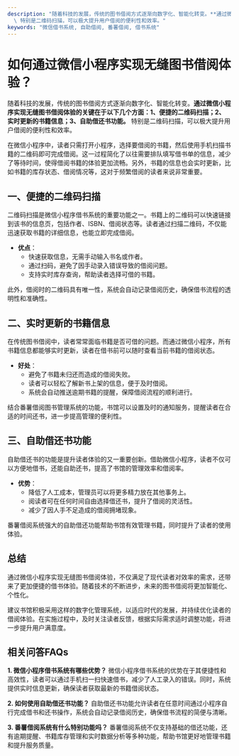 ```yaml
---
description: "随着科技的发展，传统的图书借阅方式逐渐向数字化、智能化转变。**通过微信小程序实现无缝图书借阅体验的关键在于以下几个方面：1、便捷的二维码扫描；2、实时更新的书籍信息；3、自助借还书功能。**\
  \ 特别是二维码扫描，可以极大提升用户借阅的便利性和效率。"
keywords: "微信借书系统, 自助借阅, 番薯借阅, 借书系统"
---
```

# 如何通过微信小程序实现无缝图书借阅体验？

随着科技的发展，传统的图书借阅方式逐渐向数字化、智能化转变。**通过微信小程序实现无缝图书借阅体验的关键在于以下几个方面：1、便捷的二维码扫描；2、实时更新的书籍信息；3、自助借还书功能。** 特别是二维码扫描，可以极大提升用户借阅的便利性和效率。

在微信小程序中，读者只需打开小程序，选择要借阅的书籍，然后使用手机扫描书籍的二维码即可完成借阅。这一过程简化了以往需要排队填写借书单的信息，减少了等待时间，使得借阅书籍的体验更加流畅。另外，书籍的信息也会实时更新，比如书籍的库存状态、借阅情况等，这对于频繁借阅的读者来说非常重要。

## **一、便捷的二维码扫描**

二维码扫描是微信小程序借书系统的重要功能之一。书籍上的二维码可以快速链接到该书的信息页，包括作者、ISBN、借阅状态等。读者通过扫描二维码，不仅能迅速获取书籍的详细信息，也能立即完成借阅。

- **优点**：
  - 快速获取信息，无需手动输入书名或作者。
  - 通过扫码，避免了因手动录入错误导致的借阅问题。
  - 支持实时库存查询，帮助读者选择可借的书籍。

此外，借阅时的二维码具有唯一性，系统会自动记录借阅历史，确保借书流程的透明性和准确性。

## **二、实时更新的书籍信息**

在传统图书借阅中，读者常常面临书籍是否可借的问题。而通过微信小程序，所有书籍信息都能够实时更新，读者在借书前可以随时查看当前书籍的借阅状态。

- **好处**：
  - 避免了书籍未归还而造成的借阅失败。
  - 读者可以轻松了解新书上架的信息，便于及时借阅。
  - 系统会自动推送逾期书籍的提醒，保障借阅流程的顺利进行。

结合番薯借阅图书管理系统的功能，书馆可以设置及时的通知服务，提醒读者在合适的时间还书，进一步提高管理的便利性。

## **三、自助借还书功能**

自助借还书的功能是提升读者体验的又一重要创新。借助微信小程序，读者不仅可以方便地借书，还能自助还书，提高了书馆的管理效率和借阅率。

- **优势**：
  - 降低了人工成本，管理员可以将更多精力放在其他事务上。
  - 阅读者可在任何时间自由选择借还书，提升了借阅的灵活性。
  - 减少了因人手不足造成的借阅拥堵现象。

番薯借阅系统强大的自助借还功能帮助书馆有效管理书籍，同时提升了读者的使用体验。

## **总结**

通过微信小程序实现无缝图书借阅体验，不仅满足了现代读者对效率的需求，还带来了更加便捷的借书体验。随着技术的不断进步，未来的图书借阅将更加智能化、个性化。

建议书馆积极采用这样的数字化管理系统，以适应时代的发展，并持续优化读者的借阅体验。在实施过程中，及时关注读者反馈，根据实际需求适时调整功能，将进一步提升用户满意度。

## **相关问答FAQs**

**1. 微信小程序借书系统有哪些优势？**
微信小程序借书系统的优势在于其便捷性和高效性，读者可以通过手机扫一扫快速借书，减少了人工录入的错误。同时，系统提供实时信息更新，确保读者获取最新的书籍借阅状态。

**2. 如何使用自助借还书功能？**
自助借还书功能允许读者在任意时间通过小程序自行完成借书和还书操作，系统会自动记录借阅历史，确保借书流程的简便与清晰。

**3. 番薯借阅系统有什么特别功能吗？**
番薯借阅系统不仅支持基础的借还功能，还有逾期提醒、书籍库存管理和实时数据分析等多种功能，帮助书馆更好地管理书籍和提升服务质量。
